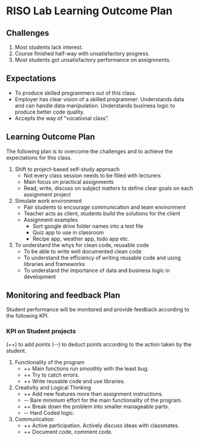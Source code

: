 # RISO Lab Learning Outcome Plan

## Challenges

1. Most students lack interest.
2. Course finished half-way with unsatisfactory progress.
3. Most students got unsatisfactory performance on assignments.

## Expectations

- To produce skilled programmers out of this class.
- Employer has clear vision of a skilled programmer:
    Understands data and can handle data manipulation.
    Understands business logic to produce better code quality.
- Accepts the way of "vocational class".

## Learning Outcome Plan

The following plan is to overcome the challenges and to achieve the expectations for this class.

1. Shift to project-based self-study approach
    - Not every class session needs to be filled with lecturers
    - Main focus on practical assignments
    - Read, write, discuss on subject matters to define clear goals on each assignment project
2. Simulate work environment
    - Pair students to encourage communication and team environment
    - Teacher acts as client, students build the solutions for the client
    - Assignment examples
        - Sort google drive folder names into a text file
        - Quiz app to use in classroom
        - Recipe app, weather app, todo app etc.
3. To understand the whys for clean code, reusable code
    - To be able to write well documented clean code
    - To understand the efficiency of writing reusable code and using libraries and frameworks
    - To understand the importance of data and business logic in development

## Monitoring and feedback Plan

Student performance will be monitored and provide feedback according to the following KPI.

### KPI on Student projects

(++) to add points (--) to deduct points according to the action taken by the student.

1. Functionality of the program
    - ++ Main functions run smoothly with the least bug.
    - ++ Try to catch errors.
    - ++ Write reusable code and use libraries.
2. Creativity and Logical Thinking
    - ++ Add new features more than assignment instructions.
    - -- Bare minimum effort for the main functionality of the program.
    - ++ Break down the problem into smaller manageable parts.
    - -- Hard Coded logic.
3. Communication
    - ++ Active participation. Actively discuss ideas with classmates.
    - ++ Document code, comment code.
